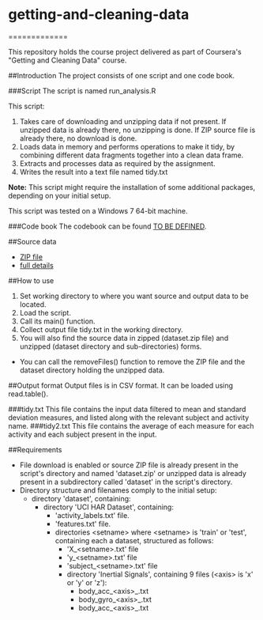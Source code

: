 # getting-and-cleaning-data
=============

This repository holds the course project delivered as part of Coursera's "Getting and Cleaning Data" course. 

##Introduction
The project consists of one script and one code book.

###Script
The script is named run\_analysis.R

This script:
1. Takes care of downloading and unzipping data if not present. If unzipped data is already there, no unzipping is done. If ZIP source file is already there, no download is done.
2. Loads data in memory and performs operations to make it tidy, by combining different data fragments together into a clean data frame.
4. Extracts and processes data as required by the assignment.
5. Writes the result into a text file named tidy.txt

**Note:** This script might require the installation of some additional packages, depending on your initial setup.

This script was tested on a Windows 7 64-bit machine.

###Code book
The codebook can be found [TO BE DEFINED](xxx).

##Source data
- [ZIP file](https://d396qusza40orc.cloudfront.net/getdata%2Fprojectfiles%2FUCI%20HAR%20Dataset.zip)
- [full details](http://archive.ics.uci.edu/ml/datasets/Human+Activity+Recognition+Using+Smartphones)

##How to use
1. Set working directory to where you want source and output data to be located.
2. Load the script.
3. Call its main() function.
4. Collect output file tidy.txt in the working directory.
5. You will also find the source data in zipped (dataset.zip file) and unzipped (dataset directory and sub-directories) forms.

- You can call the removeFiles() function to remove the ZIP file and the dataset directory holding the unzipped data.

##Output format
Output files is in CSV format.
It can be loaded using read.table().

###tidy.txt
This file contains the input data filtered to mean and standard deviation measures, and listed along with the relevant subject and activity name. 
###tidy2.txt
This file contains the average of each measure for each activity and each subject present in the input.

##Requirements
* File download is enabled or source ZIP file is already present in the script's directory and named 'dataset.zip' or unzipped data is already present in a subdirectory called 'dataset' in the script's directory.
* Directory structure and filenames comply to the initial setup:
  * directory 'dataset', containing:
    * directory 'UCI HAR Dataset', containing:
      * 'activity\_labels.txt' file.
      * 'features.txt' file.
      * directories \<setname\> where \<setname\> is 'train' or 'test', containing each a dataset, structured as follows:
        * 'X\_\<setname\>.txt' file
        * 'y\_\<setname\>.txt' file
        * 'subject_\<setname\>.txt' file
        * directory 'Inertial Signals', containing 9 files (\<axis\> is 'x' or 'y' or 'z'):
          * body\_acc\_\<axis\>\_<setname>.txt
          * body\_gyro\_\<axis\>\_<setname>.txt
          * body\_acc\_\<axis\>\_<setname>.txt
